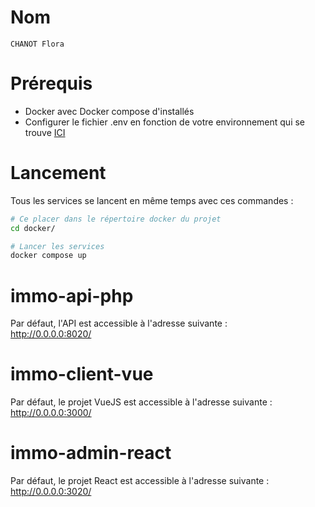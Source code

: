 # Nom
`CHANOT Flora`

# Prérequis 
- Docker avec Docker compose d'installés
- Configurer le fichier .env en fonction de votre environnement qui se trouve [ICI](https://github.com/Aquilis13/Cours1_Automatisation-du-developpement-/blob/develop/docker/.env)

# Lancement 
Tous les services se lancent en même temps avec ces commandes :  
``` bash
# Ce placer dans le répertoire docker du projet
cd docker/

# Lancer les services
docker compose up
```

# immo-api-php
Par défaut, l'API est accessible à l'adresse suivante :  
http://0.0.0.0:8020/

# immo-client-vue
Par défaut, le projet VueJS est accessible à l'adresse suivante :  
http://0.0.0.0:3000/

# immo-admin-react
Par défaut, le projet React est accessible à l'adresse suivante :  
http://0.0.0.0:3020/